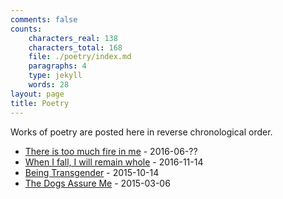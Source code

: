 ```yaml
---
comments: false
counts:
    characters_real: 138
    characters_total: 168
    file: ./poetry/index.md
    paragraphs: 4
    type: jekyll
    words: 28
layout: page
title: Poetry
---
```


Works of poetry are posted here in reverse chronological order.

* [There is too much fire in me](there-is-too-much-fire-in-me) - 2016-06-??
* [When I fall, I will remain whole](when-i-fall-i-will-remain-whole) - 2016-11-14
* [Being Transgender](being-transgender) - 2015-10-14
* [The Dogs Assure Me](the-dogs-assure-me) - 2015-03-06
